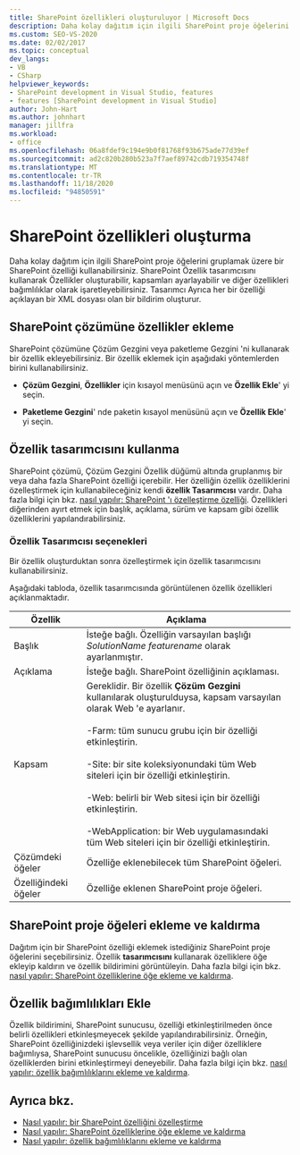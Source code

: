 ```yaml
---
title: SharePoint özellikleri oluşturuluyor | Microsoft Docs
description: Daha kolay dağıtım için ilgili SharePoint proje öğelerini gruplamak üzere bir SharePoint özelliği oluşturun. SharePoint çözümüne özellikler ekleyin. Özellik tasarımcısını kullanın.
ms.custom: SEO-VS-2020
ms.date: 02/02/2017
ms.topic: conceptual
dev_langs:
- VB
- CSharp
helpviewer_keywords:
- SharePoint development in Visual Studio, features
- features [SharePoint development in Visual Studio]
author: John-Hart
ms.author: johnhart
manager: jillfra
ms.workload:
- office
ms.openlocfilehash: 06a8fdef9c194e9b0f81768f93b675ade77d39ef
ms.sourcegitcommit: ad2c820b280b523a7f7aef89742cdb719354748f
ms.translationtype: MT
ms.contentlocale: tr-TR
ms.lasthandoff: 11/18/2020
ms.locfileid: "94850591"
---
```

# <a name="create-sharepoint-features"></a>SharePoint özellikleri oluşturma
  Daha kolay dağıtım için ilgili SharePoint proje öğelerini gruplamak üzere bir SharePoint özelliği kullanabilirsiniz. SharePoint Özellik tasarımcısını kullanarak Özellikler oluşturabilir, kapsamları ayarlayabilir ve diğer özellikleri bağımlılıklar olarak işaretleyebilirsiniz. Tasarımcı Ayrıca her bir özelliği açıklayan bir XML dosyası olan bir bildirim oluşturur.

## <a name="add-features-to-the-sharepoint-solution"></a>SharePoint çözümüne özellikler ekleme
 SharePoint çözümüne Çözüm Gezgini veya paketleme Gezgini 'ni kullanarak bir özellik ekleyebilirsiniz. Bir özellik eklemek için aşağıdaki yöntemlerden birini kullanabilirsiniz.

- **Çözüm Gezgini**, **Özellikler** için kısayol menüsünü açın ve **Özellik Ekle**' yi seçin.

- **Paketleme Gezgini**' nde paketin kısayol menüsünü açın ve **Özellik Ekle**' yi seçin.

## <a name="using-the-feature-designer"></a>Özellik tasarımcısını kullanma
 SharePoint çözümü, Çözüm Gezgini Özellik düğümü altında gruplanmış bir veya daha fazla SharePoint özelliği içerebilir. Her özelliğin özellik özelliklerini özelleştirmek için kullanabileceğiniz kendi **özellik Tasarımcısı** vardır. Daha fazla bilgi için bkz. [nasıl yapılır: SharePoint 'ı özelleştirme özelliği](../sharepoint/how-to-customize-a-sharepoint-feature.md). Özellikleri diğerinden ayırt etmek için başlık, açıklama, sürüm ve kapsam gibi özellik özelliklerini yapılandırabilirsiniz.

### <a name="feature-designer-options"></a>Özellik Tasarımcısı seçenekleri
 Bir özellik oluşturduktan sonra özelleştirmek için özellik tasarımcısını kullanabilirsiniz.

 Aşağıdaki tabloda, özellik tasarımcısında görüntülenen özellik özellikleri açıklanmaktadır.

|Özellik|Açıklama|
|--------------|-----------------|
|Başlık|İsteğe bağlı. Özelliğin varsayılan başlığı *SolutionName* *featurename* olarak ayarlanmıştır.|
|Açıklama|İsteğe bağlı. SharePoint özelliğinin açıklaması.|
|Kapsam|Gereklidir. Bir özellik **Çözüm Gezgini** kullanılarak oluşturulduysa, kapsam varsayılan olarak Web 'e ayarlanır.<br /><br /> -Farm: tüm sunucu grubu için bir özelliği etkinleştirin.<br /><br /> -Site: bir site koleksiyonundaki tüm Web siteleri için bir özelliği etkinleştirin.<br /><br /> -Web: belirli bir Web sitesi için bir özelliği etkinleştirin.<br /><br /> -WebApplication: bir Web uygulamasındaki tüm Web siteleri için bir özelliği etkinleştirin.|
|Çözümdeki öğeler|Özelliğe eklenebilecek tüm SharePoint öğeleri.|
|Özelliğindeki öğeler|Özelliğe eklenen SharePoint proje öğeleri.|

## <a name="add-and-remove-sharepoint-project-items"></a>SharePoint proje öğeleri ekleme ve kaldırma
 Dağıtım için bir SharePoint özelliği eklemek istediğiniz SharePoint proje öğelerini seçebilirsiniz. Özellik **tasarımcısını** kullanarak özelliklere öğe ekleyip kaldırın ve özellik bildirimini görüntüleyin. Daha fazla bilgi için bkz. [nasıl yapılır: SharePoint özelliklerine öğe ekleme ve kaldırma](../sharepoint/how-to-add-and-remove-items-to-sharepoint-features.md).

## <a name="add-feature-dependencies"></a>Özellik bağımlılıkları Ekle
 Özellik bildirimini, SharePoint sunucusu, özelliği etkinleştirilmeden önce belirli özellikleri etkinleşmeyecek şekilde yapılandırabilirsiniz. Örneğin, SharePoint özelliğinizdeki işlevsellik veya veriler için diğer özelliklere bağımlıysa, SharePoint sunucusu öncelikle, özelliğinizi bağlı olan özelliklerden birini etkinleştirmeyi deneyebilir. Daha fazla bilgi için bkz. [nasıl yapılır: özellik bağımlılıklarını ekleme ve kaldırma](../sharepoint/how-to-add-and-remove-feature-dependencies.md).

## <a name="see-also"></a>Ayrıca bkz.
- [Nasıl yapılır: bir SharePoint özelliğini özelleştirme](../sharepoint/how-to-customize-a-sharepoint-feature.md)
- [Nasıl yapılır: SharePoint özelliklerine öğe ekleme ve kaldırma](../sharepoint/how-to-add-and-remove-items-to-sharepoint-features.md)
- [Nasıl yapılır: özellik bağımlılıklarını ekleme ve kaldırma](../sharepoint/how-to-add-and-remove-feature-dependencies.md)
